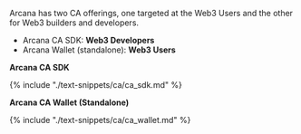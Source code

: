 Arcana has two CA offerings, one targeted at the Web3 Users and the other for Web3 builders and developers.

* Arcana CA SDK: **Web3 Developers**
* Arcana Wallet (standalone): **Web3 Users**

**Arcana CA SDK**

{% include "./text-snippets/ca/ca_sdk.md" %}

**Arcana CA Wallet (Standalone)**

{% include "./text-snippets/ca/ca_wallet.md" %}
